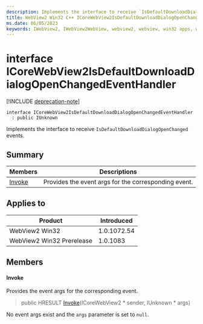 ```yaml
---
description: Implements the interface to receive `IsDefaultDownloadDialogOpenChanged` events.
title: WebView2 Win32 C++ ICoreWebView2IsDefaultDownloadDialogOpenChangedEventHandler
ms.date: 06/05/2023
keywords: IWebView2, IWebView2WebView, webview2, webview, win32 apps, win32, edge, ICoreWebView2, ICoreWebView2Controller, browser control, edge html, ICoreWebView2IsDefaultDownloadDialogOpenChangedEventHandler
---
```


# interface ICoreWebView2IsDefaultDownloadDialogOpenChangedEventHandler

[!INCLUDE [deprecation-note](../includes/deprecation-note.md)]

```
interface ICoreWebView2IsDefaultDownloadDialogOpenChangedEventHandler
  : public IUnknown
```

Implements the interface to receive `IsDefaultDownloadDialogOpenChanged` events.

## Summary

 Members                        | Descriptions
--------------------------------|---------------------------------------------
[Invoke](#invoke) | Provides the event args for the corresponding event.

## Applies to

Product                         | Introduced
--------------------------------|---------------------------------------------
WebView2 Win32            |    1.0.1072.54
WebView2 Win32 Prerelease |    1.0.1083

## Members

#### Invoke

Provides the event args for the corresponding event.

> public HRESULT [Invoke](#invoke)(ICoreWebView2 * sender, IUnknown * args)

No event args exist and the `args` parameter is set to `null`.

